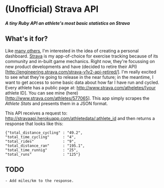 # (Unofficial) Strava API

#### _A tiny Ruby API an athlete's most basic statistics on Strava_

## What's it for?

Like [many others](https://github.com/chocolit/dashboard), I'm interested in the idea of creating a personal dashboard. [Strava](http://www.strava.com/) is my app-of-choice for exercise tracking because of its community and in-built game mechanics. Right now, they're focussing on new product developments and have (decided to retire their API)[http://engineering.strava.com/strava-v1v2-api-retired/]. I'm really excited to see what they're going to release in the near future; in the meantime, I want to get access to some basic data about how far I have run and cycled. Every athlete has a public page at: http://www.strava.com/atheletes/[your athlete ID]. You can see mine (here)[http://www.strava.com/athletes/577065]. This app simply scrapes the *Athlete Stats* and presents them in a JSON format.

This API receives a request to: http://stravaapi.herokuapp.com/athletedata/:athlete_id and then returns a response that looks like this:

    {"total_distance_cycling" : "49.2",
    "total_time_cycling"      : "4",
    "total_rides"             : "9",
    "total_distance_ran"      : "195.1",
    "total_time_runnig"       : "25",
    "total_runs"              : "125"}

## TODO
    - Add miles/km to the response.
